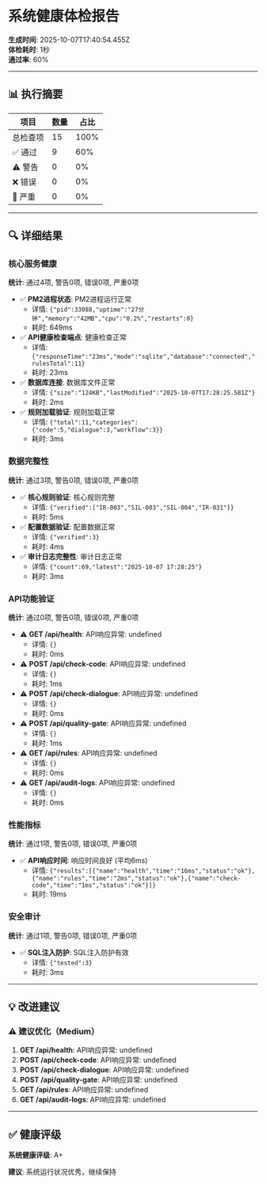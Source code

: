 # 系统健康体检报告

**生成时间**: 2025-10-07T17:40:54.455Z  
**体检耗时**: 1秒  
**通过率**: 60%

---

## 📊 执行摘要

| 项目 | 数量 | 占比 |
|------|------|------|
| 总检查项 | 15 | 100% |
| ✅ 通过 | 9 | 60% |
| ⚠️  警告 | 0 | 0% |
| ❌ 错误 | 0 | 0% |
| 🚨 严重 | 0 | 0% |

---

## 🔍 详细结果


### 核心服务健康

**统计**: 通过4项, 警告0项, 错误0项, 严重0项

- ✅ **PM2进程状态**: PM2进程运行正常
  - 详情: `{"pid":33088,"uptime":"27分钟","memory":"42MB","cpu":"0.2%","restarts":0}`
  - 耗时: 649ms
- ✅ **API健康检查端点**: 健康检查正常
  - 详情: `{"responseTime":"23ms","mode":"sqlite","database":"connected","rulesTotal":11}`
  - 耗时: 23ms
- ✅ **数据库连接**: 数据库文件正常
  - 详情: `{"size":"124KB","lastModified":"2025-10-07T17:28:25.581Z"}`
  - 耗时: 2ms
- ✅ **规则加载验证**: 规则加载正常
  - 详情: `{"total":11,"categories":{"code":5,"dialogue":3,"workflow":3}}`
  - 耗时: 3ms

### 数据完整性

**统计**: 通过3项, 警告0项, 错误0项, 严重0项

- ✅ **核心规则验证**: 核心规则完整
  - 详情: `{"verified":["IR-003","SIL-003","SIL-004","IR-031"]}`
  - 耗时: 5ms
- ✅ **配置数据验证**: 配置数据正常
  - 详情: `{"verified":3}`
  - 耗时: 4ms
- ✅ **审计日志完整性**: 审计日志正常
  - 详情: `{"count":69,"latest":"2025-10-07 17:28:25"}`
  - 耗时: 3ms

### API功能验证

**统计**: 通过0项, 警告0项, 错误0项, 严重0项

- ⚠️ **GET /api/health**: API响应异常: undefined
  - 详情: `{}`
  - 耗时: 0ms
- ⚠️ **POST /api/check-code**: API响应异常: undefined
  - 详情: `{}`
  - 耗时: 1ms
- ⚠️ **POST /api/check-dialogue**: API响应异常: undefined
  - 详情: `{}`
  - 耗时: 0ms
- ⚠️ **POST /api/quality-gate**: API响应异常: undefined
  - 详情: `{}`
  - 耗时: 1ms
- ⚠️ **GET /api/rules**: API响应异常: undefined
  - 详情: `{}`
  - 耗时: 0ms
- ⚠️ **GET /api/audit-logs**: API响应异常: undefined
  - 详情: `{}`
  - 耗时: 0ms

### 性能指标

**统计**: 通过1项, 警告0项, 错误0项, 严重0项

- ✅ **API响应时间**: 响应时间良好 (平均6ms)
  - 详情: `{"results":[{"name":"health","time":"16ms","status":"ok"},{"name":"rules","time":"2ms","status":"ok"},{"name":"check-code","time":"1ms","status":"ok"}]}`
  - 耗时: 19ms

### 安全审计

**统计**: 通过1项, 警告0项, 错误0项, 严重0项

- ✅ **SQL注入防护**: SQL注入防护有效
  - 详情: `{"tested":3}`
  - 耗时: 3ms

---

## 💡 改进建议


### ⚠️  建议优化（Medium）

1. **GET /api/health**: API响应异常: undefined
1. **POST /api/check-code**: API响应异常: undefined
1. **POST /api/check-dialogue**: API响应异常: undefined
1. **POST /api/quality-gate**: API响应异常: undefined
1. **GET /api/rules**: API响应异常: undefined
1. **GET /api/audit-logs**: API响应异常: undefined

---

## ✅ 健康评级

**系统健康评级**: A+

**建议**: 系统运行状况优秀，继续保持

